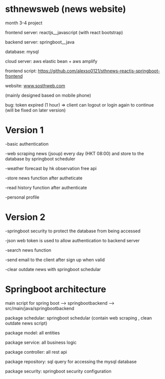 # sthnewsweb (news website)
month 3-4 project 

frontend server: reactjs__javascript (with react bootstrap)

backend server: springboot__java

database: mysql

cloud server: aws elastic bean + aws amplify

frontend script: https://github.com/alexso0121/sthnews-reactjs-springboot-frontend

website: www.sosthweb.com

(mainly designed based on mobile phone)

bug: token expired (1 hour) => client can logout or login again to continue (will be fixed on later version)

# Version 1
-basic authentication

-web scraping news (jsoup) every day (HKT 08:00) and store to the database by springboot scheduler

-weather forecast by hk observation free api

-store news function after autheticate

-read history function after authenticate

-personal profile

# Version 2
-springboot security to protect the database from being accessed 

-json web token is used to allow authentication to backend server

-search news function

-send email to the client after sign up when valid

-clear outdate news with springboot schedular


# Springboot architecture
main script for spring boot --> springbootbackend --> src/main/java/springbootbackend

package schedular: springboot schedular (contain web scraping , clean outdate news script)

package model: all entities

package service: all business logic

package controller: all rest api

package repository: sql query for accessing the mysql database

package security: springboot security configuration


